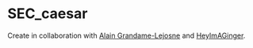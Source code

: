 # SEC_caesar

Create in collaboration with [Alain Grandame-Lejosne](https://github.com/AlainGrandameLejosne) and [HeyImAGinger](https://github.com/HeyImAGinger).